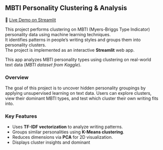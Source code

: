 <h2>MBTI Personality Clustering & Analysis</h2>

<p>
🔗 <a href="https://your-streamlit-link.streamlit.app" target="_blank">Live Demo on Streamlit</a>
</p>

<p>
This project performs clustering on MBTI (Myers-Briggs Type Indicator) personality data using machine learning techniques.<br>
It identifies patterns in people’s writing styles and groups them into personality clusters.<br>
The project is implemented as an interactive <strong>Streamlit</strong> web app.
</p>

<p>
This app analyzes MBTI personality types using clustering on real-world text data 
(<em>MBTI dataset from Kaggle</em>).
</p>

<h3>Overview</h3>

<p>
The goal of this project is to uncover hidden personality groupings by applying 
unsupervised learning on text data. Users can explore clusters, view their dominant MBTI types, 
and test which cluster their own writing fits into.
</p>

<h3>Key Features</h3>

<ul>
  <li>Uses <strong>TF-IDF vectorization</strong> to analyze writing patterns.</li>
  <li>Groups similar personalities using <strong>K-Means clustering</strong>.</li>
  <li>Reduces dimensions via <strong>PCA</strong> for 2D visualization.</li>
  <li>Displays cluster insights and dominant
